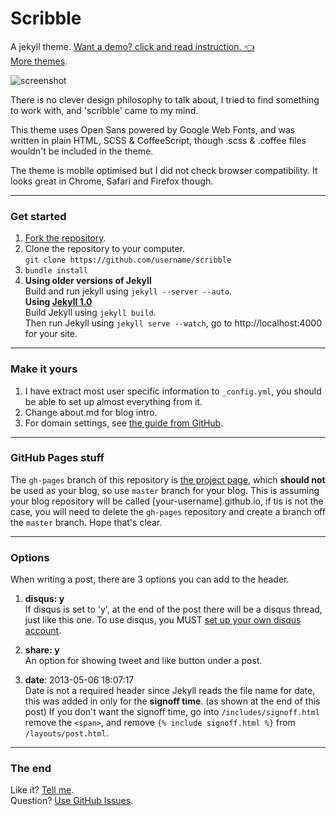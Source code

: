 Scribble
========

A jekyll theme. [Want a demo? click and read instruction. :point_left:](http://scribble.muan.co/2013/05/06/scribble-the-jekyll-theme/)
<br />
[More themes](https://github.com/muan/muan.github.com/releases).

![screenshot](http://scribble.muan.co/images/screenshot.png)

There is no clever design philosophy to talk about, I tried to find something to work with, and 'scribble' came to my mind. 

This theme uses Open Sans powered by Google Web Fonts, and was written in plain HTML, SCSS & CoffeeScript, though .scss & .coffee files wouldn't be included in the theme. 

The theme is mobile optimised but I did not check browser compatibility. It looks great in Chrome, Safari and Firefox though.

---

### Get started

1. [Fork the repository](https://github.com/muan/scribble/fork).
2. Clone the repository to your computer.<br /> `git clone https://github.com/username/scribble`
3. `bundle install`
4. **Using older versions of Jekyll**<br />
  Build and run jekyll using `jekyll --server --auto`.<br />
  **Using [Jekyll 1.0](http://blog.parkermoore.de/2013/05/06/jekyll-1-dot-0-released/)**<br />
  Build Jekyll using `jekyll build`.<br />
  Then run Jekyll using `jekyll serve --watch`, go to http://localhost:4000 for your site.

---

### Make it yours

1. I have extract most user specific information to `_config.yml`, you should be able to set up almost everything from it.
2. Change about.md for blog intro.
3. For domain settings, see [the guide from GitHub](https://help.github.com/articles/setting-up-a-custom-domain-with-pages).

---

### GitHub Pages stuff

The `gh-pages` branch of this repository is [the project page](http://scribble.muan.co), which **should not** be used as your blog, so use `master` branch for your blog. This is assuming your blog repository will be called [your-username].github.io, if tis is not the case, you will need to delete the `gh-pages` repository and create a branch off the `master` branch. Hope that's clear.

---

### Options

When writing a post, there are 3 options you can add to the header.

1. **disqus: y**<br />
  If disqus is set to 'y', at the end of the post there will be a disqus thread, just like this one. To use disqus, you MUST [set up your own disqus account](http://disqus.com/).

2. **share: y**<br />
  An option for showing tweet and like button under a post.

3. **date**: 2013-05-06 18:07:17<br />
  Date is not a required header since Jekyll reads the file name for date, this was added in only for the **signoff time**. (as shown at the end of this post) If you don't want the signoff time, go into `/includes/signoff.html` remove the `<span>`, and remove `{% include signoff.html %}` from `/layouts/post.html`.

---

### The end

Like it? [Tell me](http://twitter.com/muanchiou).<br/>
Question? [Use GitHub Issues](https://github.com/muan/scribble/issues).
